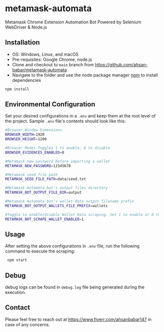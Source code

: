 # metamask-automata
Metamask Chrome Extension Automation Bot Powered by Selenium WebDriver &amp; Node.js

## Installation
- OS: Windows, Linux, and macOS
- Pre-requisites: Google Chrome, node.js
- Clone and checkout to `main` branch from https://github.com/ahsan-babar/metamask-automata
- Navigate to the folder and use the node package manager [npm](https://www.npmjs.com/) to install dependencies

```bash
npm install
```

## Environmental Configuration
Set your desired configurations in a `.env` and keep them at the root level of the project.
Sample `.env` file's contents should look like this:

```bash
#Browser Window Dimensions
BROWSER_WIDTH=1920
BROWSER_HEIGHT=1200

#Browser Modes Toggles 1 to enable, 0 to disable
BROWSER_EVIDENCES_ENABLED=0

#Metamask new password before importing a wallet 
METAMASK_NEW_PASSWORD=12345678

#Metamask seed file path
METAMASK_SEED_FILE_PATH=data/seed.txt

#Metamask Automata bot's output files directory
METAMASK_BOT_OUTPUT_FILE_DIR=output

#Metamask Automata bot's wallet data output filename prefix
METAMASK_BOT_OUTPUT_WALLETS_FILE_PREFIX=wallets

#Toggle to enable/disable Wallet Data scraping. Set 1 to enable or 0 to disable 
METAMASK_BOT_SCRAPE_WALLET_ENABLED=1
```

## Usage
After setting the above configurations in `.env` file, run the following command to execute the scraping:
```bash
 npm start
```

## Debug
debug logs can be found in `debug.log` file being generated during the execution.

## Contact
Please feel free to reach out at https://www.fiverr.com/ahsanbabar147 in case of any concerns.